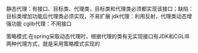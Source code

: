 静态代理：有接口、目标类、代理类，目标类和代理类必须都实现该接口；缺陷：目标类增加功能后代理类必须实现，不易扩展
jdk代理：利用反射，代理类动态增强功能
cglib代理：不用接口

策略模式:在spring采取动态代理时，根据代理的类有无实现接口有JDK和CGLIB两种代理方式，就是采用策略模式实现的 
